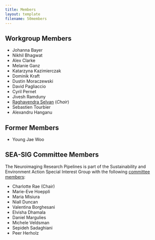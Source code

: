 ```yaml
---
title: Members
layout: template
filename: 50members
--- 
```


## Workgroup Members

* Johanna Bayer
* Nikhil Bhagwat 
* Alex Clarke
* Melanie Ganz 
* Katarzyna Kazimierczak
* Dominik Kraft 
* Dustin Moraczewski
* David Pagliaccio
* Cyril Pernet 
* Jivesh Ramduny 
* [Raghavendra Selvan](raghavian.github.io/) (*Chair*)
* Sebastien Tourbier
* Alexandru Hanganu

## Former Members
* Young Jae Woo

## SEA-SIG Committee Members
The Neuroimaging Research Pipelines is part of the Sustainability and Environment Action Special Interest Group with the following [committee members](https://ohbm-environment.org/team/):

* Charlotte Rae (Chair)
* Marie-Eve Hoeppli
* Maria Misiura
* Niall Duncan
* Valentina Borghesani
* Elvisha Dhamala
* Daniel Margulies
* Michele Veldsman
* Sepideh Sadaghiani
* Peer Herholz
